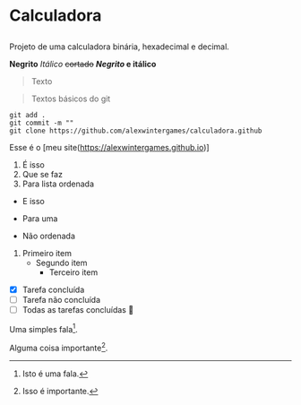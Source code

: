 # Calculadora

## 
Projeto de uma calculadora binária, hexadecimal e decimal.

**Negrito**
*Itálico*
~~cortado~~
**_Negrito_ e itálico**

>Texto


>Textos básicos do git
```
git add .
git commit -m ""
git clone https://github.com/alexwintergames/calculadora.github
```

Esse é o [meu site(https://alexwintergames.github.io)]

1. É isso
2. Que se faz
3. Para lista ordenada

- E isso
* Para uma
+ Não ordenada

1. Primeiro item
    - Segundo item
        - Terceiro item

- [x] Tarefa concluída
- [ ] Tarefa não concluída
- [ ] Todas as tarefas concluídas :tada:

Uma simples fala[^1].

Alguma coisa importante[^2].

[^1]: Isto é uma fala.
[^2]: Isso é importante.